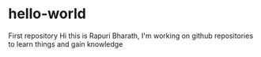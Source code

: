 # hello-world
First repository 
Hi this is Rapuri Bharath, 
I'm working on github repositories to learn things and gain knowledge
